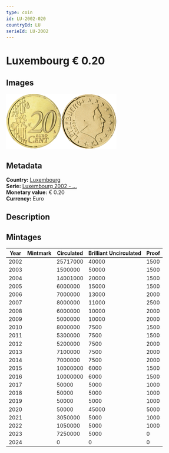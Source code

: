 ```yaml
---
type: coin
id: LU-2002-020
countryId: LU
serieId: LU-2002
---
```


# Luxembourg € 0.20

## Images

<img src="../../../Images/common-2002-020.webp" height="150" alt="Front image"><img src="Images/luxembourg-2002-020.webp" height="150" alt="Back image">

## Metadata

**Country:** [Luxembourg](../index.md)\
**Serie:** [Luxembourg 2002 - ...](index.md)\
**Monetary value:** € 0.20\
**Currency:** Euro

## Description

## Mintages

| Year | Mintmark | Circulated | Brilliant Uncirculated | Proof |
| ---- | -------- | ---------- | ---------------------- | ----- |
| 2002 |          | 25717000   | 40000                  | 1500  |
| 2003 |          | 1500000    | 50000                  | 1500  |
| 2004 |          | 14001000   | 20000                  | 1500  |
| 2005 |          | 6000000    | 15000                  | 1500  |
| 2006 |          | 7000000    | 13000                  | 2000  |
| 2007 |          | 8000000    | 11000                  | 2500  |
| 2008 |          | 6000000    | 10000                  | 2000  |
| 2009 |          | 5000000    | 10000                  | 2000  |
| 2010 |          | 8000000    | 7500                   | 1500  |
| 2011 |          | 5300000    | 7500                   | 1500  |
| 2012 |          | 5200000    | 7500                   | 2000  |
| 2013 |          | 7100000    | 7500                   | 2000  |
| 2014 |          | 7000000    | 7500                   | 2000  |
| 2015 |          | 10000000   | 6000                   | 1500  |
| 2016 |          | 10000000   | 6000                   | 1500  |
| 2017 |          | 50000      | 5000                   | 1000  |
| 2018 |          | 50000      | 5000                   | 1000  |
| 2019 |          | 50000      | 5000                   | 1000  |
| 2020 |          | 50000      | 45000                  | 5000  |
| 2021 |          | 3050000    | 5000                   | 1000  |
| 2022 |          | 1050000    | 5000                   | 1000  |
| 2023 |          | 7250000    | 5000                   | 0     |
| 2024 |          | 0          | 0                      | 0     |
